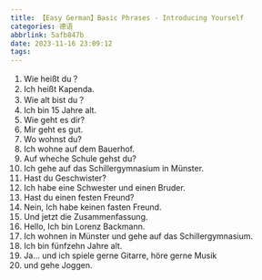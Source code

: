 ```yaml
---
title: 【Easy German】Basic Phrases - Introducing Yourself
categories: 德语
abbrlink: 5afb847b
date: 2023-11-16 23:09:12
tags:
---
```


1. Wie heißt du？
2. Ich heißt Kapenda.
3. Wie alt bist du？
4. Ich bin 15 Jahre alt.
5. Wie geht es dir?
6. Mir geht es gut.
7. Wo wohnst du?
8. Ich wohne auf dem Bauerhof.
9. Auf wheche Schule gehst du?
10. Ich gehe auf das Schillergymnasium in Münster.
11. Hast du Geschwister?
12. Ich habe eine Schwester und einen Bruder.
13. Hast du einen festen Freund?
14. Nein, Ich habe keinen fasten Freund.
15. Und jetzt die Zusammenfassung.
16. Hello, Ich bin Lorenz Backmann.
17. Ich wohnen in Münster und gehe auf das Schillergymnasium.
18. Ich bin fünfzehn Jahre alt.
19. Ja... und ich spiele gerne Gitarre, höre gerne Musik
20. und gehe Joggen.